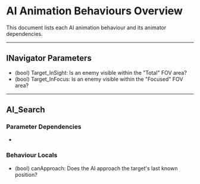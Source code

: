 # AI Animation Behaviours Overview
This document lists each AI animation behaviour and its animator dependencies.

-----------------
## INavigator Parameters
- (bool) Target_InSight: Is an enemy visible within the "Total" FOV area?
- (bool) Target_InFocus: Is an enemy visible within the "Focused" FOV area?

-----------------
## AI_Search
### Parameter Dependencies
- 
### Behaviour Locals
- (bool) canApproach: Does the AI approach the target's last known position?
